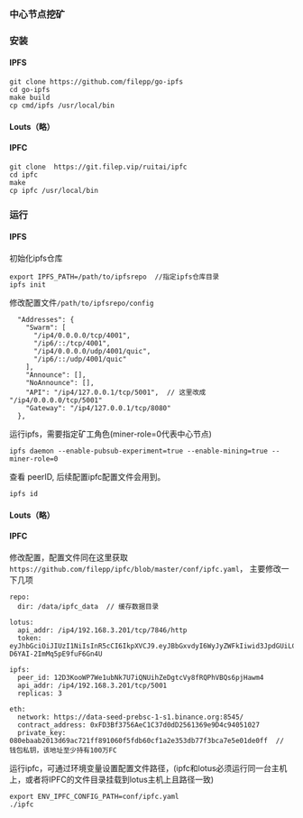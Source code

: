 
### 中心节点挖矿
### 安装
#### IPFS
```
git clone https://github.com/filepp/go-ipfs
cd go-ipfs
make build
cp cmd/ipfs /usr/local/bin
```
#### Louts（略）
#### IPFC
```
git clone  https://git.filep.vip/ruitai/ipfc
cd ipfc
make
cp ipfc /usr/local/bin
```
### 运行
#### IPFS

初始化ipfs仓库
```
export IPFS_PATH=/path/to/ipfsrepo  //指定ipfs仓库目录
ipfs init
```

修改配置文件`/path/to/ipfsrepo/config`
```
  "Addresses": {
    "Swarm": [
      "/ip4/0.0.0.0/tcp/4001",
      "/ip6/::/tcp/4001",
      "/ip4/0.0.0.0/udp/4001/quic",
      "/ip6/::/udp/4001/quic"
    ],
    "Announce": [],
    "NoAnnounce": [],
    "API": "/ip4/127.0.0.1/tcp/5001",  // 这里改成 "/ip4/0.0.0.0/tcp/5001"
    "Gateway": "/ip4/127.0.0.1/tcp/8080"
  },

```

运行ipfs，需要指定矿工角色(miner-role=0代表中心节点)
```
ipfs daemon --enable-pubsub-experiment=true --enable-mining=true --miner-role=0
```

查看 peerID, 后续配置ipfc配置文件会用到。
```
ipfs id
```

#### Louts（略）

#### IPFC

修改配置，配置文件同在这里获取 `https://github.com/filepp/ipfc/blob/master/conf/ipfc.yaml`， 主要修改一下几项
```
repo:
  dir: /data/ipfc_data  // 缓存数据目录

lotus:
  api_addr: /ip4/192.168.3.201/tcp/7846/http
  token: eyJhbGciOiJIUzI1NiIsInR5cCI6IkpXVCJ9.eyJBbGxvdyI6WyJyZWFkIiwid3JpdGUiLCJzaWduIiwiYWRtaW4iXX0.5xj_v75Dgl9Mf0d8Tdz-D6YAI-2ImMq5pE9fuF6Gn4U

ipfs:
  peer_id: 12D3KooWP7We1ubNk7U7iQNUihZeDgtcVy8fRQPhVBQs6pjHawm4
  api_addr: /ip4/192.168.3.201/tcp/5001
  replicas: 3

eth:
  network: https://data-seed-prebsc-1-s1.binance.org:8545/
  contract_address: 0xFD3Bf3756AeC1C37d0dD2561369e9D4c94051027
  private_key: 080ebaab2013d69ac721ff891060f5fdb60cf1a2e353db77f3bca7e5e01de0ff  // 钱包私钥，该地址至少持有100万FC
```

运行ipfc，可通过环境变量设置配置文件路径，(ipfc和lotus必须运行同一台主机上，或者将IPFC的文件目录挂载到lotus主机上且路径一致)
```
export ENV_IPFC_CONFIG_PATH=conf/ipfc.yaml
./ipfc
```

